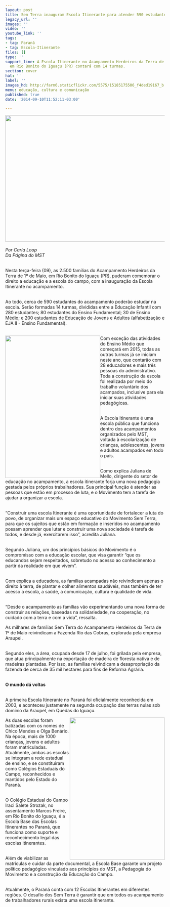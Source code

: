 ```yaml
---
layout: post
title: Sem Terra inauguram Escola Itinerante para atender 590 estudantes acampados
legacy_url: ''
images: ''
video: ''
youtube_link: ''
tags:
- tag: Paraná
- tag: Escola-Itinerante
files: []
type: ''
support_line: A Escola Itinerante no Acampamento Herdeiros da Terra de 1º de Maio,
  em Rio Bonito do Iguaçu (PR) contará com 14 turmas.
section: cover
hat: ''
label: ''
images_hd: http://farm6.staticflickr.com/5575/15185175506_f4ded19167_b.jpg
menu: educação, cultura e comunicação
published: true
date: '2014-09-10T11:52:11-03:00'

---
```

<p><em><img alt="" height="400" src="http://farm6.staticflickr.com/5575/15185175506_f4ded19167_b.jpg" width="600" /><br />
<br />
Por Carla Loop<br />
Da P&aacute;gina do MST</em></p>

<p><br />
Nesta ter&ccedil;a-feira (09), as 2.500 fam&iacute;lias do Acampamento Herdeiros da Terra de 1&ordm; de Maio, em Rio Bonito do Igua&ccedil;u (PR), puderam comemorar o direito a educa&ccedil;&atilde;o e a escola do campo, com a inaugura&ccedil;&atilde;o da Escola Itinerante no acampamento.</p>

<p><br />
Ao todo, cerca de 590 estudantes do acampamento poder&atilde;o estudar na escola. Ser&atilde;o formadas 14 turmas, divididas entre a Educa&ccedil;&atilde;o Infantil com 280 estudantes; 80 estudantes do Ensino Fundamental; 30 de Ensino M&eacute;dio; e 200 estudantes de Educa&ccedil;&atilde;o de Jovens e Adultos (alfabetiza&ccedil;&atilde;o e EJA II - Ensino Fundamental).</p>

<p><br />
<img alt="" height="450" src="http://farm6.staticflickr.com/5570/15208212715_24ec4e40d4_b.jpg" style="float:left" width="300" />Com exce&ccedil;&atilde;o das atividades do Ensino M&eacute;dio que come&ccedil;ar&aacute; em 2015, todas as outras turmas j&aacute; se iniciam neste ano, que contar&atilde;o com 28 educadores e mais tr&ecirc;s pessoas do administrativo. Toda a constru&ccedil;&atilde;o da escola foi realizada por meio do trabalho volunt&aacute;rio dos acampados, inclusive para ela iniciar suas atividades pedag&oacute;gicas.</p>

<p><br />
A Escola Itinerante &eacute; uma escola p&uacute;blica que funciona dentro dos acampamentos organizados pelo MST, voltada &agrave; escolariza&ccedil;&atilde;o de crian&ccedil;as, adolescentes, jovens e adultos acampados em todo o pa&iacute;s.</p>

<p><br />
Como explica Juliana de Mello, dirigente do setor de educa&ccedil;&atilde;o no acampamento, a escola itinerante forja uma nova pedagogia gestada pelos pr&oacute;prios trabalhadores. Sua principal fun&ccedil;&atilde;o &eacute; atender as pessoas que est&atilde;o em processo de luta, e o Movimento tem a tarefa de ajudar a organizar a escola.</p>

<p><br />
&ldquo;Construir uma escola Itinerante &eacute; uma oportunidade de fortalecer a luta do povo, de organizar mais um espa&ccedil;o educativo do Movimento Sem Terra, para que os sujeitos que est&atilde;o em forma&ccedil;&atilde;o e inseridos no acampamento possam aprender que lutar e construir uma nova sociedade &eacute; tarefa de todos, e desde j&aacute;, exercitarem isso&rdquo;, acredita Juliana.</p>

<p><br />
Segundo Juliana, um dos princ&iacute;pios b&aacute;sicos do Movimento &eacute; o compromisso com a educa&ccedil;&atilde;o escolar, que visa garantir &ldquo;que os educandos sejam respeitados, sobretudo no acesso ao conhecimento a partir da realidade em que vivem&rdquo;.</p>

<p><br />
Com explica a educadora, as fam&iacute;lias acampadas n&atilde;o reivindicam apenas o direito &agrave; terra, de plantar e colher alimentos saud&aacute;veis, mas tamb&eacute;m de ter acesso a escola, a sa&uacute;de, a comunica&ccedil;&atilde;o, cultura e qualidade de vida.</p>

<p><br />
&ldquo;Desde o acampamento as fam&iacute;lias v&atilde;o experimentando uma nova forma de construir as rela&ccedil;&otilde;es, baseadas na solidariedade, na coopera&ccedil;&atilde;o, no cuidado com a terra e com a vida&rdquo;, ressalta.</p>

<p><img alt="" src="http://farm4.staticflickr.com/3912/15185181516_32bc1d738b_b.jpg" /><br />
As milhares de fam&iacute;lias Sem Terra do Acampamento Herdeiros da Terra de 1&ordm; de Maio reivindicam a Fazenda Rio das Cobras, explorada pela empresa Araupel.</p>

<p><br />
Segundo eles, a &aacute;rea, ocupada desde 17 de julho, foi grilada pela empresa, que atua principalmente na exporta&ccedil;&atilde;o de madeira de floresta nativa e de madeiras plantadas. Por isso, as fam&iacute;lias reivindicam a desapropria&ccedil;&atilde;o da fazenda de cerca de 35 mil hectares para fins de Reforma Agr&aacute;ria.</p>

<p><br />
<strong>O mundo d&aacute; voltas</strong></p>

<p><br />
A primeira Escola Itinerante no Paran&aacute; foi oficialmente reconhecida em 2003, e aconteceu justamente na segunda ocupa&ccedil;&atilde;o das terras nulas sob dom&iacute;nio da Araupel, em Quedas do Igua&ccedil;u.</p>

<p><img alt="" height="450" src="http://farm6.staticflickr.com/5555/15205156181_fc2a932b19_b.jpg" style="float:right" width="300" />As duas escolas foram batizadas com os nomes de Chico Mendes e Olga Ben&aacute;rio. Na &eacute;poca, mais de 1000 crian&ccedil;as, jovens e adultos foram matriculadas. Atualmente, ambas as escolas se integram a rede estadual de ensino, e se constituiram como Col&eacute;gios Estaduais do Campo, reconhecidos e mantidos pelo Estado do Paran&aacute;.</p>

<p><br />
O Col&eacute;gio Estadual do Campo Iraci Salete Strozak, no assentamento Marcos Freire, em Rio Bonito do Igua&ccedil;u, &eacute; a Escola Base das Escolas Itinerantes no Paran&aacute;, que funciona como suporte e reconhecimento legal das escolas itinerantes.</p>

<p><br />
Al&eacute;m de viabilizar as matr&iacute;culas e cuidar da parte documental, a Escola Base garante um projeto pol&iacute;tico pedag&oacute;gico vinculado aos princ&iacute;pios do MST, a Pedagogia do Movimento e a constru&ccedil;&atilde;o da Educa&ccedil;&atilde;o do Campo.</p>

<p><br />
Atualmente, o Paran&aacute; conta com 12 Escolas Itinerantes em diferentes regi&otilde;es. O desafio dos Sem Terra &eacute; garantir que em todos os acampamento de trabalhadores rurais exista uma escola itinerante.</p>
